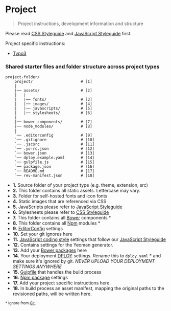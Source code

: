 # Project

> Project instructions, development information and structure

Please read [CSS Styleguide](/docs/css/) and [JavaScript Styleguide](/docs/js/)  first.

Project specific instructions: 

* [Typo3](typo3)

### Shared starter files and folder structure across project types

```
project-folder/
    project/                     # [1]
    |
    |── assets/                  # [2]
    |   |
    |   |── fonts/               # [3]
    |   |── images/              # [4]
    |   |── javascripts/         # [5]
    |   |── stylesheets/         # [6]    
    |
    |── bower_components/        # [7]   
    |── node_modules/            # [8]   
    |
    `── .editorconfig            # [9]
    `── .gitignore               # [10]
    `── .jscsrc                  # [11]
    `── .yo-rc.json              # [12]
    `── bower.json               # [13]
    `── dploy.example.yaml       # [14]
    `── gulpfile.js              # [15]
    `── package.json             # [16]
    `── README.md                # [17]
    `── rev-manifest.json        # [18]
```

* **1.** Source folder of your project type (e.g. theme, extension, src)
* **2.** This folder contains all static assets. Lettercase may vary.
* **3.** Folder for self-hosted fonts and icon fonts
* **4.** Static images that are referenced via CSS
* **5.** JavaScripts please refer to [JavaScript Styleguide](/docs/js/)
* **6.** Stylesheets please refer to [CSS Styleguide](/docs/css/)
* **7.** This folder contains all [Bower](http://bower.io) components *
* **8.** This folder contains all [Npm](https://www.npmjs.com/) modules *
* **9.** [EditorConfig](http://editorconfig.org/) settings
* **10.** Set your git ignores here
* **11.** [JavaScript coding style](http://jscs.info/overview.html) settings that follow our [JavaScript Styleguide](../js/)
* **12.** Contains settings for the Yeoman generator.
* **13.** Add your [Bower packages](http://bower.io/#save-packages) here
* **14.** Your deployment [DPLOY](https://leanmeanfightingmachine.github.io/dploy/) settings. Rename this to `dploy.yaml` * and make sure it's ignored by git. _NEVER UPLOAD YOUR DEPLOYMENT SETTINGS ANYWHERE_
* **15.** [Gulpfile](http://gulpjs.com/) that handles the build process 
* **16.** [Npm package](https://docs.npmjs.com/getting-started/installing-npm-packages-locally) settings
* **17.** Add your project specific instructions here.
* **18.** In build process an asset manifest, mapping the original paths to the revisioned paths, will be written here.

<sub>\* Ignore from [Git](http://git-scm.com/).</sub>


